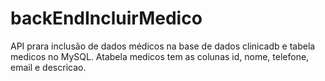 # backEndIncluirMedico
 API prara inclusão de dados médicos na base de dados clinicadb e tabela medicos no MySQL. Atabela medicos tem as colunas id, nome, telefone, email e descricao.
